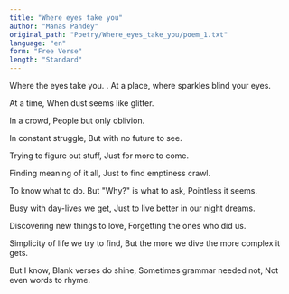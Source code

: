 ```yaml
---
title: "Where eyes take you"
author: "Manas Pandey"
original_path: "Poetry/Where_eyes_take_you/poem_1.txt"
language: "en"
form: "Free Verse"
length: "Standard"
---
```

Where the eyes take you.
.
At a place,
where sparkles blind your eyes.

At a time,
When dust seems like glitter.

In a crowd,
People but only oblivion.

In constant struggle,
But with no future to see.

Trying to figure out stuff,
Just for more to come.

Finding meaning of it all,
Just to find emptiness crawl.

To know what to do.
But "Why?" is what to ask,
Pointless it seems.

Busy with day-lives we get,
Just to live better in our night dreams.

Discovering new things to love,
Forgetting the ones who did us.

Simplicity of life we try to find,
But the more we dive the more complex it gets.

But I know,
Blank verses do shine,
Sometimes grammar needed not,
Not even words to rhyme.
